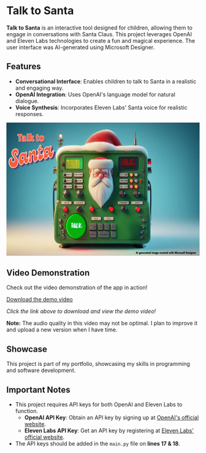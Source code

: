 # Talk to Santa

**Talk to Santa** is an interactive tool designed for children, allowing them to engage in conversations with Santa Claus. This project leverages OpenAI and Eleven Labs technologies to create a fun and magical experience. The user interface was AI-generated using Microsoft Designer.

## Features

- **Conversational Interface**: Enables children to talk to Santa in a realistic and engaging way.
- **OpenAI Integration**: Uses OpenAI's language model for natural dialogue.
- **Voice Synthesis**: Incorporates Eleven Labs' Santa voice for realistic responses.
  
![Screenshot of Talk to Santa App](/images/talk_to_santa.png) <!-- Make sure the file name and path are correct -->

## Video Demonstration

Check out the video demonstration of the app in action!

[Download the demo video](https://github.com/foster-s18/Talk-To-Santa/raw/main/video/demo.mp4)

*Click the link above to download and view the demo video!*

**Note:** The audio quality in this video may not be optimal. I plan to improve it and upload a new version when I have time.




## Showcase

This project is part of my portfolio, showcasing my skills in programming and software development.

## Important Notes

- This project requires API keys for both OpenAI and Eleven Labs to function.
  - **OpenAI API Key**: Obtain an API key by signing up at [OpenAI's official website](https://beta.openai.com/signup/).
  - **Eleven Labs API Key**: Get an API key by registering at [Eleven Labs' official website](https://elevenlabs.io/).
- The API keys should be added in the `main.py` file on **lines 17 & 18**.
